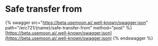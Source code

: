 # Safe transfer from

{% swagger src="https://beta.usemoon.ai/.well-known/swagger.json" path="/erc721/{name}/safe-transfer-from" method="post" %}
[https://beta.usemoon.ai/.well-known/swagger.json](https://beta.usemoon.ai/.well-known/swagger.json)
{% endswagger %}
